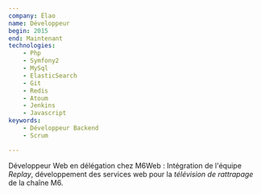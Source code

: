 ```yaml
---
company: Élao
name: Développeur
begin: 2015
end: Maintenant
technologies:
    - Php
    - Symfony2
    - MySql
    - ElasticSearch
    - Git
    - Redis
    - Atoum
    - Jenkins
    - Javascript
keywords:
    - Développeur Backend
    - Scrum

---
```


Développeur Web en délégation chez M6Web
: Intégration de l'équipe *Replay*,
développement des services web pour la *télévision de rattrapage* de la chaîne M6.